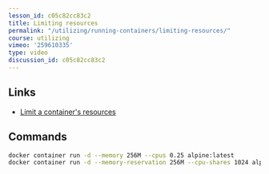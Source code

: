 ```yaml
---
lesson_id: c05c82cc83c2
title: Limiting resources
permalink: "/utilizing/running-containers/limiting-resources/"
course: utilizing
vimeo: '259610335'
type: video
discussion_id: c05c82cc83c2
---
```


## Links
* [Limit a container's resources](https://docs.docker.com/config/containers/resource_constraints/)

## Commands
```sh
docker container run -d --memory 256M --cpus 0.25 alpine:latest
docker container run -d --memory-reservation 256M --cpu-shares 1024 alpine:latest
```
